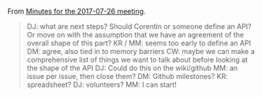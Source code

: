 From [Minutes for the 2017-07-26 meeting](https://lists.w3.org/Archives/Public/public-gpu/2017Jul/0004.html).

> DJ: what are next steps?
> Should Corentin or someone define an API? Or move on with the assumption that we have an agreement of the overall shape of this part? 
> KR / MM: seems too early to define an API
> DM: agree, also tied in to memory barriers
> CW: maybe we can make a comprehensive list of things we want to talk about before looking at the shape of the API
> DJ: Could do this on the wiki/github
> MM: an issue per issue, then close them?
> DM: Github milestones?
> KR: spreadsheet?
> DJ: volunteers?
> MM: I can start!